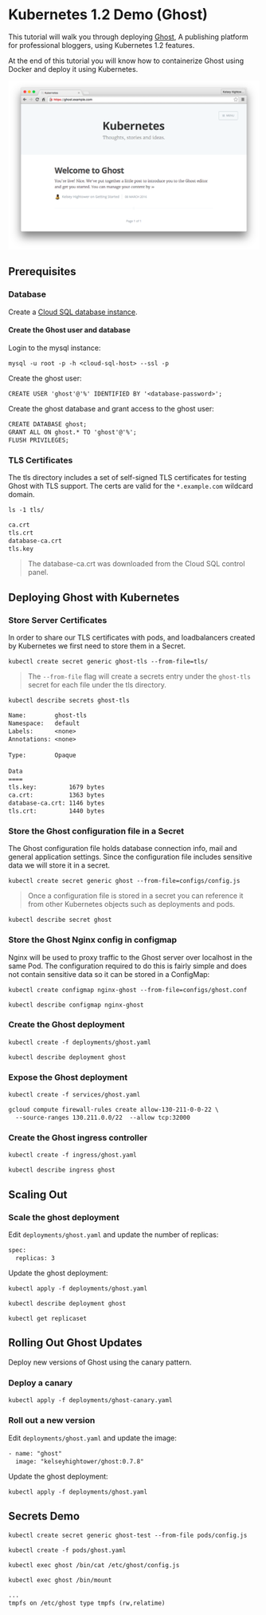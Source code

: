 # Kubernetes 1.2 Demo (Ghost)

This tutorial will walk you through deploying [Ghost](https://ghost.org),
A publishing platform for professional bloggers, using Kubernetes 1.2 features.

At the end of this tutorial you will know how to containerize Ghost using Docker
and deploy it using Kubernetes.

![Ghost](ghost-screen-shot.png) 

## Prerequisites 

### Database

Create a [Cloud SQL database instance](https://cloud.google.com/sql/docs/create-instance).

#### Create the Ghost user and database

Login to the mysql instance:

```
mysql -u root -p -h <cloud-sql-host> --ssl -p
```

Create the ghost user:

```
CREATE USER 'ghost'@'%' IDENTIFIED BY '<database-password>';
```

Create the ghost database and grant access to the ghost user:

```
CREATE DATABASE ghost;
GRANT ALL ON ghost.* TO 'ghost'@'%';
FLUSH PRIVILEGES;
```

### TLS Certificates

The tls directory includes a set of self-signed TLS certificates for testing Ghost with
TLS support. The certs are valid for the `*.example.com` wildcard domain.

```
ls -1 tls/
```
```
ca.crt
tls.crt
database-ca.crt
tls.key
```

> The database-ca.crt was downloaded from the Cloud SQL control panel.

## Deploying Ghost with Kubernetes

### Store Server Certificates

In order to share our TLS certificates with pods, and loadbalancers created by Kubernetes
we first need to store them in a Secret.

```
kubectl create secret generic ghost-tls --from-file=tls/
```

> The `--from-file` flag will create a secrets entry under the `ghost-tls` secret 
> for each file under the tls directory.

```
kubectl describe secrets ghost-tls
```

```
Name:        ghost-tls
Namespace:   default
Labels:      <none>
Annotations: <none>

Type:        Opaque

Data
====
tls.key:         1679 bytes
ca.crt:          1363 bytes
database-ca.crt: 1146 bytes
tls.crt:         1440 bytes
```

### Store the Ghost configuration file in a Secret

The Ghost configuration file holds database connection info, mail and general application
settings. Since the configuration file includes sensitive data we will store it in a secret.

```
kubectl create secret generic ghost --from-file=configs/config.js 
```

> Once a configuration file is stored in a secret you can reference it from other
> Kubernetes objects such as deployments and pods.


```
kubectl describe secret ghost
```

### Store the Ghost Nginx config in configmap

Nginx will be used to proxy traffic to the Ghost server over localhost in the same Pod.
The configuration required to do this is fairly simple and does not contain sensitive data
so it can be stored in a ConfigMap:

```
kubectl create configmap nginx-ghost --from-file=configs/ghost.conf
```

```
kubectl describe configmap nginx-ghost
```

### Create the Ghost deployment

```
kubectl create -f deployments/ghost.yaml
```

```
kubectl describe deployment ghost
```

### Expose the Ghost deployment

```
kubectl create -f services/ghost.yaml
```

```
gcloud compute firewall-rules create allow-130-211-0-0-22 \
  --source-ranges 130.211.0.0/22  --allow tcp:32000
```

### Create the Ghost ingress controller

```
kubectl create -f ingress/ghost.yaml
```

```
kubectl describe ingress ghost
```

## Scaling Out

### Scale the ghost deployment

Edit `deployments/ghost.yaml` and update the number of replicas:

```
spec:
  replicas: 3
```

Update the ghost deployment:

```
kubectl apply -f deployments/ghost.yaml
```

```
kubectl describe deployment ghost
```

```
kubectl get replicaset
```

## Rolling Out Ghost Updates

Deploy new versions of Ghost using the canary pattern.

### Deploy a canary

```
kubectl apply -f deployments/ghost-canary.yaml
```

### Roll out a new version

Edit `deployments/ghost.yaml` and update the image:

```
- name: "ghost"
  image: "kelseyhightower/ghost:0.7.8"
```

Update the ghost deployment:

```
kubectl apply -f deployments/ghost.yaml
```


## Secrets Demo

```
kubectl create secret generic ghost-test --from-file pods/config.js
```

```
kubectl create -f pods/ghost.yaml
```

```
kubectl exec ghost /bin/cat /etc/ghost/config.js
```

```
kubectl exec ghost /bin/mount
```

```
...
tmpfs on /etc/ghost type tmpfs (rw,relatime)
```